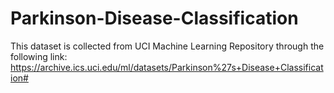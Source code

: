 # Parkinson-Disease-Classification
This dataset is collected from UCI Machine Learning Repository through the following link: https://archive.ics.uci.edu/ml/datasets/Parkinson%27s+Disease+Classification#
